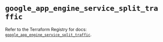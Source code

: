 # `google_app_engine_service_split_traffic`

Refer to the Terraform Registry for docs: [`google_app_engine_service_split_traffic`](https://registry.terraform.io/providers/hashicorp/google-beta/6.43.0/docs/resources/google_app_engine_service_split_traffic).
